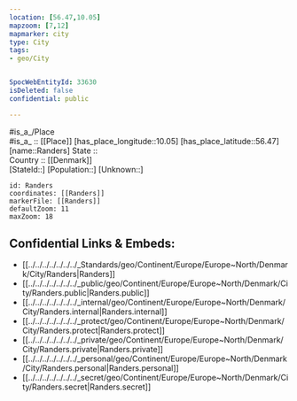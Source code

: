 ```yaml
---
location: [56.47,10.05] 
mapzoom: [7,12] 
mapmarker: city 
type: City
tags:
- geo/City


SpocWebEntityId: 33630
isDeleted: false
confidential: public

---
```

#is_a_/Place  
#is_a_ :: [[Place]] 
[has_place_longitude::10.05] 
[has_place_latitude::56.47] 
[name::Randers] 
State ::  
Country :: [[Denmark]]  
[StateId::] 
[Population::] 
[Unknown::] 


```leaflet
id: Randers
coordinates: [[Randers]] 
markerFile: [[Randers]] 
defaultZoom: 11 
maxZoom: 18
```


## Confidential Links & Embeds: 
- [[../../../../../../../_Standards/geo/Continent/Europe/Europe~North/Denmark/City/Randers|Randers]] 
- [[../../../../../../../_public/geo/Continent/Europe/Europe~North/Denmark/City/Randers.public|Randers.public]] 
- [[../../../../../../../_internal/geo/Continent/Europe/Europe~North/Denmark/City/Randers.internal|Randers.internal]] 
- [[../../../../../../../_protect/geo/Continent/Europe/Europe~North/Denmark/City/Randers.protect|Randers.protect]] 
- [[../../../../../../../_private/geo/Continent/Europe/Europe~North/Denmark/City/Randers.private|Randers.private]] 
- [[../../../../../../../_personal/geo/Continent/Europe/Europe~North/Denmark/City/Randers.personal|Randers.personal]] 
- [[../../../../../../../_secret/geo/Continent/Europe/Europe~North/Denmark/City/Randers.secret|Randers.secret]] 
